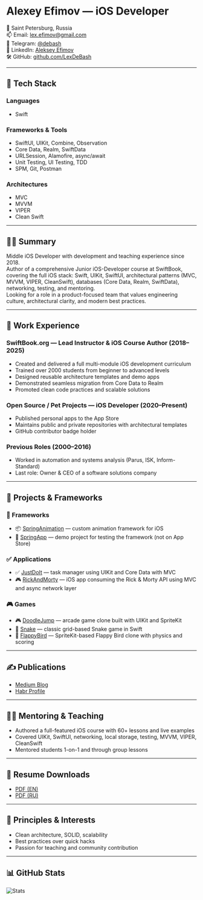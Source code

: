 
# Alexey Efimov — iOS Developer

📍 Saint Petersburg, Russia  
📫 Email: [lex.efimov@gmail.com](mailto:lex.efimov@gmail.com)  
💬 Telegram: [@debash](https://t.me/debash)  
💼 LinkedIn: [Aleksey Efimov](https://www.linkedin.com/in/алексей-ефимов-965068129)  
🛠 GitHub: [github.com/LexDeBash](https://github.com/LexDeBash)

---

## 🧰 Tech Stack

### Languages
- Swift

### Frameworks & Tools
- SwiftUI, UIKit, Combine, Observation
- Core Data, Realm, SwiftData
- URLSession, Alamofire, async/await
- Unit Testing, UI Testing, TDD
- SPM, Git, Postman

### Architectures
- MVC
- MVVM
- VIPER
- Clean Swift

---

## 👨‍💻 Summary

Middle iOS Developer with development and teaching experience since 2018.  
Author of a comprehensive Junior iOS-Developer course at SwiftBook, covering the full iOS stack: Swift, UIKit, SwiftUI, architectural patterns (MVC, MVVM, VIPER, CleanSwift), databases (Core Data, Realm, SwiftData), networking, testing, and mentoring.  
Looking for a role in a product-focused team that values engineering culture, architectural clarity, and modern best practices.

---

## 💼 Work Experience

### SwiftBook.org — Lead Instructor & iOS Course Author (2018–2025)

- Created and delivered a full multi-module iOS development curriculum
- Trained over 2000 students from beginner to advanced levels
- Designed reusable architecture templates and demo apps
- Demonstrated seamless migration from Core Data to Realm
- Promoted clean code practices and scalable solutions

### Open Source / Pet Projects — iOS Developer (2020–Present)

- Published personal apps to the App Store
- Maintains public and private repositories with architectural templates
- GitHub contributor badge holder

### Previous Roles (2000–2016)

- Worked in automation and systems analysis (Parus, ISK, Inform-Standard)
- Last role: Owner & CEO of a software solutions company

---

## 🚀 Projects & Frameworks

### 🧱 Frameworks
- 📦 [SpringAnimation](https://github.com/LexDeBash/SpringAnimation) — custom animation framework for iOS  
- 🧪 [SpringApp](https://github.com/LexDeBash/SpringApp) — demo project for testing the framework (not on App Store)

### ✅ Applications
- ✅ [JustDoIt](https://github.com/LexDeBash/JustDoIt) — task manager using UIKit and Core Data with MVC  
- 🎮 [RickAndMorty](https://github.com/LexDeBash/RickAndMorty) — iOS app consuming the Rick & Morty API using MVC and async network layer

### 🎮 Games
- 🎮 [DoodleJump](https://github.com/LexDeBash/DoodleJump) — arcade game clone built with UIKit and SpriteKit  
- 🐍 [Snake](https://github.com/LexDeBash/Snake) — classic grid-based Snake game in Swift  
- 🐤 [FlappyBird](https://github.com/LexDeBash/FlappyBird) — SpriteKit-based Flappy Bird clone with physics and scoring

---

## ✍️ Publications

- [Medium Blog](https://medium.com/@debash)
- [Habr Profile](https://habr.com/ru/users/Debash/articles/)

---

## 🧑‍🏫 Mentoring & Teaching

- Authored a full-featured iOS course with 60+ lessons and live examples
- Covered UIKit, SwiftUI, networking, local storage, testing, MVVM, VIPER, CleanSwift
- Mentored students 1-on-1 and through group lessons

---

## 📄 Resume Downloads

- [PDF (EN)](./Alexey_Efimov_CV.pdf)
- [PDF (RU)](./Ефимов_Алексей_CV.pdf)


---

## 🧠 Principles & Interests

- Clean architecture, SOLID, scalability
- Best practices over quick hacks
- Passion for teaching and community contribution

---

## 📊 GitHub Stats

![Stats](https://github-readme-stats.vercel.app/api?username=LexDeBash&show_icons=true&theme=default)
